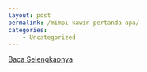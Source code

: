```yaml
---
layout: post
permalink: /mimpi-kawin-pertanda-apa/
categories:
    - Uncategorized
---
```


[Baca Selengkapnya](/03)